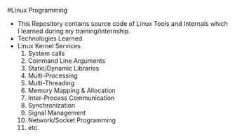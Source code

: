 #Linux Programming

- This Repository contains source code of Linux Tools and Internals which I learned during my training/internship.
- Technologies Learned 
- Linux Kernel Services
	<ol>
	<li>System calls</li>
	<li>Command Line Arguments</li>
	<li>Static/Dynamic Libraries</li>
	<li>Multi-Processing</li>
	<li>Multi-Threading</li>
	<li>Memory Mapping & Allocation</li>
	<li>Inter-Process Communication</li>
	<li>Synchronization</li>
	<li>Signal Management</li>
	<li>Network/Socket Programming</li>
	<li>etc</li>
	</ol>
